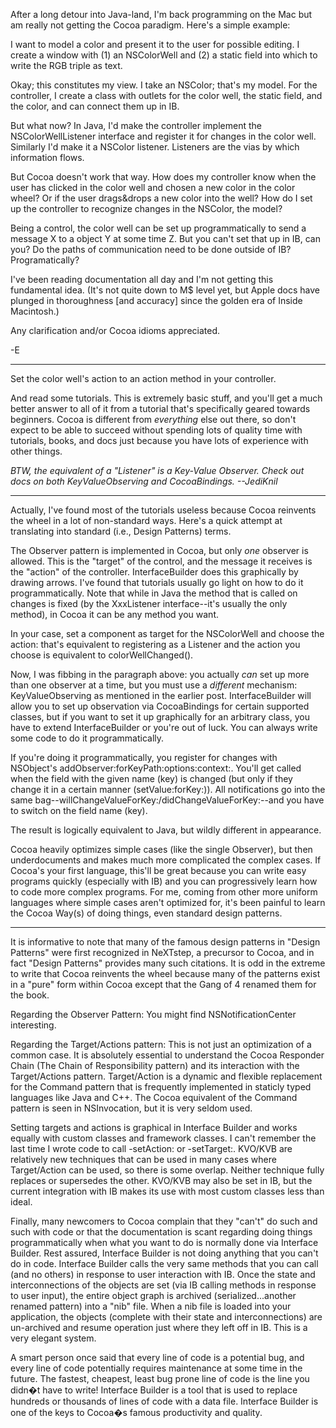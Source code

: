

After a long detour into Java-land, I'm back programming on the Mac but am really not getting the Cocoa paradigm.  Here's a simple example:

I want to model a color and present it to the user for possible editing.  I create a window with (1) an NSColorWell and (2) a static field into which to write the RGB triple as text.

Okay; this constitutes my view.  I take an NSColor; that's my model.  For the controller, I create a class with outlets for the color well, the static field, and the color, and can connect them up in IB.

But what now?  In Java, I'd make the controller implement the NSColorWellListener interface and register it for changes in the color well.  Similarly I'd make it a NSColor listener.  Listeners are the vias by which information flows.

But Cocoa doesn't work that way.  How does my controller know when the user has clicked in the color well and chosen a new color in the color wheel?  Or if the user drags&drops a new color into the well?  How do I set up the controller to recognize changes in the NSColor, the model?

Being a control, the color well can be set up programmatically to send a message X to a object Y at some time Z.  But you can't set that up in IB, can you?  Do the paths of communication need to be done outside of IB?  Programatically?

I've been reading documentation all day and I'm not getting this fundamental idea.  (It's not quite down to M$ level yet, but Apple docs have plunged in thoroughness [and accuracy] since the golden era of Inside Macintosh.)  

Any clarification and/or Cocoa idioms appreciated.

-E

----

Set the color well's action to an action method in your controller.

And read some tutorials. This is extremely basic stuff, and you'll get a much better answer to all of it from a tutorial that's specifically geared towards beginners. Cocoa is different from *everything* else out there, so don't expect to be able to succeed without spending lots of quality time with tutorials, books, and docs just because you have lots of experience with other things.

*BTW, the equivalent of a "Listener" is a Key-Value Observer. Check out docs on both KeyValueObserving and CocoaBindings. --JediKnil*

----

Actually, I've found most of the tutorials useless because Cocoa reinvents the wheel in a lot of non-standard ways.  Here's a quick attempt at translating into standard (i.e., Design Patterns) terms.  

The Observer pattern is implemented in Cocoa, but only *one* observer is allowed.  This is the "target" of the control, and the message it receives is the "action" of the controller.  InterfaceBuilder does this graphically by drawing arrows. I've found that tutorials usually go light on how to do it programmatically.  Note that while in Java the method that is called on changes is fixed (by the XxxListener interface--it's usually the only method), in Cocoa it can be any method you want.

In your case, set a component as target for the NSColorWell and choose the action: that's equivalent to registering as a Listener and the action you choose is equivalent to colorWellChanged().

Now, I was fibbing in the paragraph above: you actually *can* set up more than one observer at a time, but you must use a *different* mechanism: KeyValueObserving as mentioned in the earlier post.  InterfaceBuilder will allow you to set up observation via CocoaBindings for certain supported classes, but if you want to set it up graphically for an arbitrary class, you have to extend InterfaceBuilder or you're out of luck.  You can always write some code to do it programmatically.

If you're doing it programmatically, you register for changes with NSObject's addObserver:forKeyPath:options:context:.  You'll get called when the field with the given name (key) is changed (but only if they change it in a certain manner (setValue:forKey:)).  All notifications go into the same bag--willChangeValueForKey:/didChangeValueForKey:--and you have to switch on the field name (key).

The result is logically equivalent to Java, but wildly different in appearance.

Cocoa heavily optimizes simple cases (like the single Observer), but then underdocuments and makes much more complicated the complex cases.  If Cocoa's your first language, this'll be great because you can write easy programs quickly (especially with IB) and you can progressively learn how to code more complex programs.  For me, coming from other more uniform languages where simple cases aren't optimized for, it's been painful to learn the Cocoa Way(s) of doing things, even standard design patterns.

----
It is informative to note that many of the famous design patterns in "Design Patterns" were first recognized in NeXTstep, a precursor to Cocoa, and in fact "Design Patterns" provides many such citations.  It is odd in the extreme to write that Cocoa reinvents the wheel because many of the patterns exist in a "pure" form within Cocoa except that the Gang of 4 renamed them for the book.

Regarding the Observer Pattern: You might find NSNotificationCenter interesting.

Regarding the Target/Actions pattern: This is not just an optimization of a common case.  It is absolutely essential to understand the Cocoa Responder Chain (The Chain of Responsibility pattern) and its interaction with the Target/Actions pattern.  Target/Action is a dynamic and flexible replacement for the Command pattern that is frequently implemented in staticly typed languages like Java and C++.  The Cocoa equivalent of the Command pattern is seen in NSInvocation, but it is very seldom used.

Setting targets and actions is graphical in Interface Builder and works equally with custom classes and framework classes.  I can't remember the last time I wrote code to call -setAction: or -setTarget:.  KVO/KVB are relatively new techniques that can be used in many cases where Target/Action can be used, so there is some overlap.  Neither technique fully replaces or supersedes the other.  KVO/KVB may also be set in IB, but the current integration with IB makes its use with most custom classes less than ideal.

Finally, many newcomers to Cocoa complain that they "can't" do such and such with code or that the documentation is scant regarding doing things programmatically when what you want to do is normally done via Interface Builder.  Rest assured, Interface Builder is not doing anything that you can't do in code.  Interface Builder calls the very same methods that you can call (and no others) in response to user interaction with IB.  Once the state and interconnections of the objects are set (via IB calling methods in response to user input), the entire object graph is archived (serialized...another renamed pattern) into a "nib" file.  When a nib file is loaded into your application, the objects (complete with their state and interconnections) are un-archived and resume operation just where they left off in IB.  This is a very elegant system.

A smart person once said that every line of code is a potential bug, and every line of code potentially requires maintenance at some time in the future.  The fastest, cheapest, least bug prone line of code is the line you didn�t have to write!  Interface Builder is a tool that is used to replace hundreds or thousands of lines of code with a data file.  Interface Builder is one of the keys to Cocoa�s famous productivity and quality.
